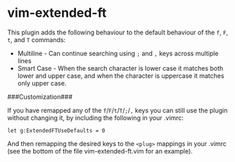 vim-extended-ft
================

This plugin adds the following behaviour to the default behaviour of the `f`, `F`, `t`, and `T` commands:
- Multiline - Can continue searching using `;` and `,` keys across multiple lines
- Smart Case - When the search character is lower case it matches both lower and upper case, and when the character is uppercase it matches only upper case.

###Customization###

If you have remapped any of the `f`/`F`/`t`/`T`/`;`/`,` keys you can still use the plugin without changing it, by including the following in your .vimrc:

`let g:ExtendedFTUseDefaults = 0`

And then remapping the desired keys to the `<plug>` mappings in your .vimrc (see the bottom of the file vim-extended-ft.vim for an example).
